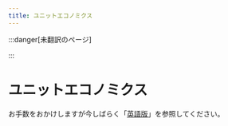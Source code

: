 ```yaml
---
title: ユニットエコノミクス
---
```


[英語版]: https://www.finops.org/framework/capabilities/unit-economics/

:::danger[未翻訳のページ]

:::

# ユニットエコノミクス

お手数をおかけしますが今しばらく「[英語版]」を参照してください。
